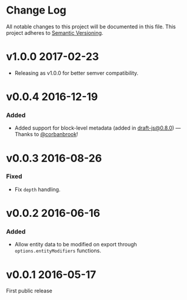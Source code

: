 # Change Log

All notable changes to this project will be documented in this file.
This project adheres to [Semantic Versioning](http://semver.org/).

# v1.0.0 2017-02-23

* Releasing as v1.0.0 for better semver compatibility.

# v0.0.4 2016-12-19

### Added

* Added support for block-level metadata (added in draft-js@0.8.0) — Thanks to [@corbanbrook](https://github.com/icelab/draft-js-ast-exporter/pull/5)!

# v0.0.3 2016-08-26

### Fixed

* Fix `depth` handling.

# v0.0.2 2016-06-16

### Added

* Allow entity data to be modified on export through `options.entityModifiers` functions.

# v0.0.1 2016-05-17

First public release
